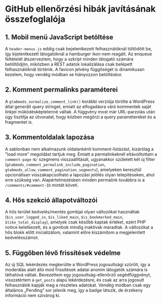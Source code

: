 # GitHub ellenőrzési hibák javításának összefoglalója

## 1. Mobil menü JavaScript betöltése
A `header-menus.js` eddig csak bejelentkezett felhasználóknál töltődött be, így kijelentkezett látogatóknál a hamburger ikon nem reagált. Az enqueue feltételét átszerveztem, hogy a szkript minden látogató számára betöltődjön, miközben a REST adatok lokalizálása csak belépett felhasználóknál történik. A favicon jelvény függőségét is dinamikusan kezelem, hogy vendég módban se hiányozzon betöltéskor.

## 2. Komment permalinks paraméterei
A `gta6mods_normalize_comment_link()` korábbi verziója törölte a WordPress által generált query stringet, emiatt az elfogadásra váró kommentek saját linkjei működésképtelenné váltak. A függvény most már URL-parzolás után úgy tisztítja az útvonalat, hogy közben megőrzi a query paramétereket és a fragmentet is.

## 3. Kommentoldalak lapozása
A sablonban nem alkalmazunk oldalankénti komment-listázást, kizárólag a "load more" megoldást tartjuk meg. Emiatt a permalinkeknél eltávolítottam a `comment-page-N/` szegmens visszaállítását, ugyanakkor született két új filter (`gta6mods_comment_permalink_include_pagination`, `gta6mods_allow_comment_pagination_segments`), amelyeken keresztül opcionálisan visszakapcsolható a lapozási jelölés olyan telepítéseken, ahol erre szükség van. Alapértelmezésben minden permalink továbbra is a `/comments/#comment-ID` mintát követi.

## 4. Hős szekció állapotváltozói
A hős terület kedvelés/mentés gombjai olyan változókat használtak (`$is_user_logged_in`, `$is_liked_main`, `$is_bookmarked_main`, `$like_total_display`), amelyek csak később kaptak értéket, ezért PHP notice keletkezett, és a gombok mindig inaktívak maradtak. A változókat a hős blokk előtt inicializálom, valamint előre kiszámítom a megjelenített kedvelésszámot.

## 5. Függőben lévő frissítések védelme
Az új SQL lekérdezés megkerülte a WordPress jogosultsági szűrőit, így a moderálás alatt álló mod frissítések adatai anonim látogatók számára is láthatóvá váltak. Bevezettem egy jogosultság-ellenőrző segédfüggvényt, visszatértem a `get_posts` alapú lekérdezésre, és csak az arra jogosult felhasználók kapják meg a részletes adatokat. Vendég módban csak egy általános „Pending” sor jelenik meg, így a badge látszik, de érzékeny információ nem szivárog ki.
